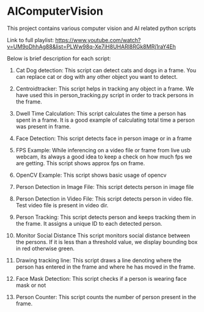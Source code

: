 # AIComputerVision
This project contains various computer vision and AI related python scripts

Link to full playlist: https://www.youtube.com/watch?v=UM9oDhhAg88&list=PLWw98q-Xe7iH8UHARl8RGk8MRj1raY4Eh

Below is brief description for each script:

1. Cat Dog detection:
This script can detect cats and dogs in a frame. You can replace cat or dog with any other object you want to detect.

2. Centroidtracker:
This script helps in tracking any object in a frame. We have used this in person_tracking.py script in order to track persons in the frame.

3. Dwell Time Calculation:
This script calculates the time a person has spent in a frame. It is a good example of calculating total time a person was present in frame.

4. Face Detection:
This script detects face in person image or in a frame

5. FPS Example:
While inferencing on a video file or frame from live usb webcam, its always a good idea to keep a check on how much fps we are getting. This script shows approx fps on frame.

6. OpenCV Example:
This script shows basic usage of opencv

7. Person Detection in Image File:
This script detects person in image file

8. Person Detection in Video File:
This script detects person in video file. Test video file is present in video dir.

9. Person Tracking:
This script detects person and keeps tracking them in the frame. It assigns a unique ID to each detected person.

10. Monitor Social Distance
This script monitors social distance between the persons. If it is less than a threshold value, we display bounding box in red otherwise green.

11. Drawing tracking line:
This script draws a line denoting where the person has entered in the frame and where he has moved in the frame. 

12. Face Mask Detection: 
This script checks if a person is wearing face mask or not

13. Person Counter:
This script counts the number of person present in the frame.
